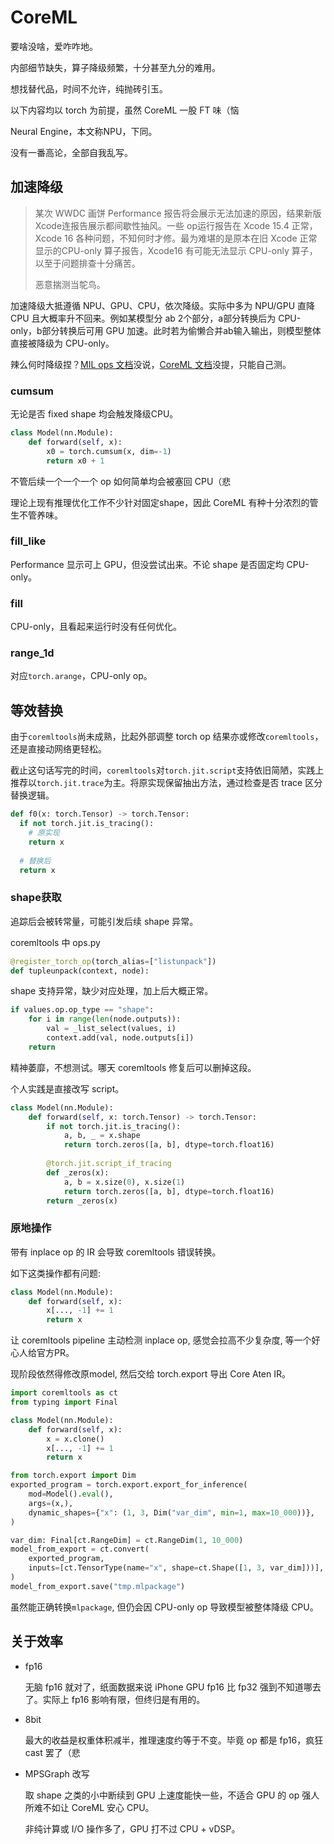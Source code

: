 # CoreML

要啥没啥，爱咋咋地。

内部细节缺失，算子降级频繁，十分甚至九分的难用。

想找替代品，时间不允许，纯抛砖引玉。

以下内容均以 torch 为前提，虽然 CoreML 一股 FT 味（恼

Neural Engine，本文称NPU，下同。

没有一番高论，全部自我乱写。



## 加速降级

> 某次 WWDC 画饼 Performance 报告将会展示无法加速的原因，结果新版Xcode连报告展示都间歇性抽风。一些 op运行报告在 Xcode 15.4 正常，Xcode 16 各种问题，不知何时才修。最为难堪的是原本在旧 Xcode 正常显示的CPU-only 算子报告，Xcode16 有可能无法显示 CPU-only 算子，以至于问题排查十分痛苦。
>
> 恶意揣测当鸵鸟。

加速降级大抵遵循 NPU、GPU、CPU，依次降级。实际中多为 NPU/GPU 直降 CPU 且大概率升不回来。例如某模型分 ab 2个部分，a部分转换后为 CPU-only，b部分转换后可用 GPU 加速。此时若为偷懒合并ab输入输出，则模型整体直接被降级为 CPU-only。

辣么何时降级捏？[MIL ops 文档](https://apple.github.io/coremltools/source/coremltools.converters.mil.mil.ops.defs.html)没说，[CoreML 文档](https://developer.apple.com/documentation/coreml/)没提，只能自己测。



### cumsum

无论是否 fixed shape 均会触发降级CPU。

```python
class Model(nn.Module):
    def forward(self, x):
        x0 = torch.cumsum(x, dim=-1)
        return x0 + 1
```

不管后续一个一个一个 op 如何简单均会被塞回 CPU（悲

理论上现有推理优化工作不少针对固定shape，因此 CoreML 有种十分浓烈的管生不管养味。



### fill_like

Performance 显示可上 GPU，但没尝试出来。不论 shape 是否固定均 CPU-only。



### fill

CPU-only，且看起来运行时没有任何优化。



### range_1d

对应`torch.arange`，CPU-only op。



## 等效替换

由于`coremltools`尚未成熟，比起外部调整 torch op 结果亦或修改`coremltools`，还是直接动网络更轻松。

截止这句话写完的时间，`coremltools`对`torch.jit.script`支持依旧简陋，实践上推荐以`torch.jit.trace`为主。将原实现保留抽出方法，通过检查是否 trace 区分替换逻辑。

```python
def f0(x: torch.Tensor) -> torch.Tensor:
  if not torch.jit.is_tracing():
    # 原实现
    return x
  
  # 替换后
  return x
```



### shape获取

追踪后会被转常量，可能引发后续 shape 异常。

coremltools 中 ops.py

```python
@register_torch_op(torch_alias=["listunpack"])
def tupleunpack(context, node):
```

shape 支持异常，缺少对应处理，加上后大概正常。

```python
if values.op.op_type == "shape":
    for i in range(len(node.outputs)):
        val = _list_select(values, i)
        context.add(val, node.outputs[i])
    return
```

精神萎靡，不想测试。哪天 coremltools 修复后可以删掉这段。



个人实践是直接改写 script。

```python
class Model(nn.Module):
    def forward(self, x: torch.Tensor) -> torch.Tensor:
        if not torch.jit.is_tracing():
            a, b, _ = x.shape
            return torch.zeros([a, b], dtype=torch.float16)
        
        @torch.jit.script_if_tracing
        def _zeros(x):
            a, b = x.size(0), x.size(1)
            return torch.zeros([a, b], dtype=torch.float16)
        return _zeros(x)
```



### 原地操作

带有 inplace op 的 IR 会导致 coremltools 错误转换。

如下这类操作都有问题:

```python
class Model(nn.Module):
    def forward(self, x):
        x[..., -1] += 1 
        return x
```

让 coremltools pipeline 主动检测 inplace op, 感觉会拉高不少复杂度, 等一个好心人给官方PR。

现阶段依然得修改原model, 然后交给 torch.export 导出 Core Aten IR。

```python
import coremltools as ct
from typing import Final

class Model(nn.Module):
    def forward(self, x):
        x = x.clone()
        x[..., -1] += 1 
        return x

from torch.export import Dim
exported_program = torch.export.export_for_inference(
    mod=Model().eval(), 
    args=(x,),
    dynamic_shapes={"x": (1, 3, Dim("var_dim", min=1, max=10_000))},
)

var_dim: Final[ct.RangeDim] = ct.RangeDim(1, 10_000)
model_from_export = ct.convert(
    exported_program,
    inputs=[ct.TensorType(name="x", shape=ct.Shape([1, 3, var_dim]))],
)
model_from_export.save("tmp.mlpackage")
```

虽然能正确转换`mlpackage`, 但仍会因 CPU-only op 导致模型被整体降级 CPU。

## 关于效率

- fp16

  无脑 fp16 就对了，纸面数据来说 iPhone GPU fp16 比 fp32 强到不知道哪去了。实际上 fp16 影响有限，但终归是有用的。

- 8bit

  最大的收益是权重体积减半，推理速度约等于不变。毕竟 op 都是 fp16，疯狂 cast 罢了（悲

- MPSGraph 改写

  取 shape 之类的小中断续到 GPU 上速度能快一些，不适合 GPU 的 op 强人所难不如让 CoreML 安心 CPU。

  非纯计算或 I/O 操作多了，GPU 打不过 CPU + vDSP。

